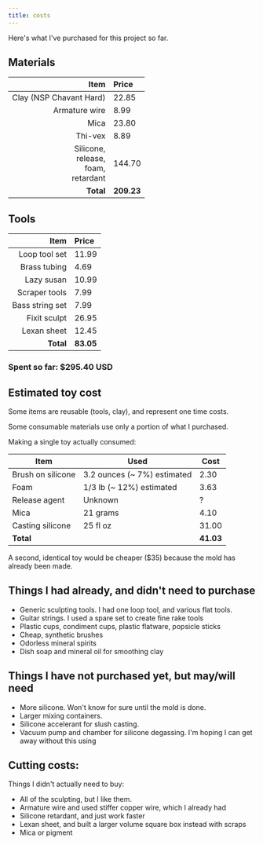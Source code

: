 ```yaml
---
title: costs
---
```



Here's what I've purchased for this project so far.

## Materials

Item | Price
--: | :--
Clay (NSP Chavant Hard) | 22.85
Armature wire | 8.99
Mica | 23.80
Thi-vex | 8.89
Silicone, <br>release, <br> foam, <br>retardant | 144.70
**Total** | **209.23**

## Tools

Item | Price
--: | :--
Loop tool set | 11.99
Brass tubing | 4.69
Lazy susan | 10.99
Scraper tools | 7.99
Bass string set | 7.99
Fixit sculpt | 26.95
Lexan sheet | 12.45
**Total** | **83.05**

### Spent so far: $295.40 USD

## Estimated toy cost

Some items are reusable (tools, clay), and represent one time costs. 

Some consumable materials use only a portion of what I purchased.

Making a single toy actually consumed:

 Item | Used | Cost
-- | -- | --
Brush on silicone | 3.2 ounces (~ 7%) estimated | 2.30
Foam | 1/3 lb (~ 12%) estimated | 3.63
Release agent | Unknown | ?
Mica | 21 grams | 4.10
Casting silicone | 25 fl oz | 31.00
**Total** | |  **41.03**

A second, identical toy would be cheaper ($35) because the mold has already been made.



## Things I had already, and didn't need to purchase

* Generic sculpting tools. I had one loop tool, and various flat tools.
* Guitar strings. I used a spare set to create fine rake tools
* Plastic cups, condiment cups, plastic flatware, popsicle sticks
* Cheap, synthetic brushes
* Odorless mineral spirits
* Dish soap and mineral oil for smoothing clay

## Things I have not purchased yet, but may/will need

* More silicone. Won't know for sure until the mold is done.
* Larger mixing containers.
* Silicone accelerant for slush casting.
* Vacuum pump and chamber for silicone degassing. I'm hoping I can get away without this using 


## Cutting costs:

Things I didn't actually need to buy:

* All of the sculpting, but I like them.
* Armature wire and used stiffer copper wire, which I already had
* Silicone retardant, and just work faster
* Lexan sheet, and built a larger volume square box instead with scraps
* Mica or pigment
